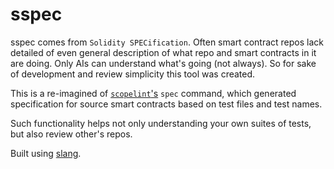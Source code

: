 # sspec

sspec comes from `Solidity SPECification`. Often smart contract repos lack detailed of even general description of what repo and smart contracts in it are doing. Only AIs can understand what's going (not always). So for sake of development and review simplicity this tool was created.

This is a re-imagined of [`scopelint`'s](https://github.com/ScopeLift/scopelint) `spec` command, which generated specification for source smart contracts based on test files and test names.

Such functionality helps not only understanding your own suites of tests, but also review other's repos.

Built using [slang](https://github.com/NomicFoundation/slang).